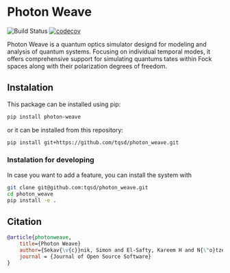 # Photon Weave
![Build Status](https://github.com/tqsd/photon_weave/actions/workflows/tests.yml/badge.svg?branch=refractor)
[![codecov](https://codecov.io/gh/tqsd/photon_weave/branch/refractor/graph/badge.svg)](https://codecov.io/gh/tqsd/photon_weave/branch/refractor)


Photon Weave is a quantum optics simulator designd for modeling and analysis of quantum systems. Focusing on individual temporal modes, it offers comprehensive support for simulating quantums tates within Fock spaces  along with their polarization degrees of freedom.

## Instalation

This package can be installed using pip:
```bash
pip install photon-weave
```
or it can be installed from this repository:
```bash
pip install git+https://github.com/tqsd/photon_weave.git
```

### Instalation for developing
In case you want to add a feature, you can install the system with
```bash
git clone git@github.com:tqsd/photon_weave.git
cd photon_weave
pip install -e .
```

## Citation

```bibtex
@article{photonweave,
	title={Photon Weave}
	author={Sekav{\v{c}}nik, Simon and El-Safty, Kareem H and N{\"o}tzel, Janis},
	journal = {Journal of Open Source Software}
}
```
